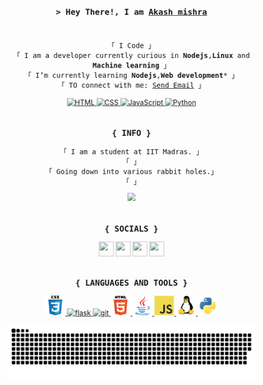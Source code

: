  
<h3 align="center">
        <samp>&gt; Hey There!, I am
                <b><a target="_blank" href="https://github.com/mak650650">Akash mishra</a></b>
        </samp>
</h3>


<br/>
<p align="center">
        <!-- Organisation  -->
        <samp>
                「 I Code 」
                <br>
                「 I am a developer currently curious in <b>Nodejs</b>,<b>Linux</b> and  <b>Machine learning</b> 」
                <br>
                「  I’m currently learning <b>Nodejs</b>,<b>Web development</b>* 」
                <br>
                「 TO connect with me: <a href = "mailto: mak650650@gmail.com">Send Email</a>  」
        </samp>
       <br><br>
        <!-- Programming Languages -->
        <!-- Code logo -->
        <!--<a href="https://github.com/ShahriarShafin?tab=repositories" target="_blank"><img alt="Code"
                        src="https://img.shields.io/badge/-code-000000?style=flat-square&logo=Plex&logoColor=white">
        </a>-->
        <!-- HTML -->
        <a href="https://github.com/ShahriarShafin?tab=repositories" target="_blank"><img alt="HTML"
                        src="https://img.shields.io/badge/-HTML-E34F26?style=flat-square&logo=HTML5&logoColor=white">
        </a>
        <!-- CSS  -->
        <a href="https://github.com/ShahriarShafin?tab=repositories" target="_blank"><img alt="CSS"
                        src="https://img.shields.io/badge/-CSS-1572B6?style=flat-square&logo=CSS3&logoColor=white">
        </a>
        <!-- JavaScript -->
        <a href="https://github.com/mak650650?tab=repositories" target="_blank"><img alt="JavaScript"
                        src="https://img.shields.io/badge/-JavaScript-F7DF1E?style=flat-square&logo=JavaScript&logoColor=white">
        </a>
        <!-- Python -->
        <a href="https://github.com/mak650650?tab=repositories" target="_blank"><img alt="Python"
                        src="https://img.shields.io/badge/-Python-3776AB?style=flat-square&logo=Python&logoColor=white">
        </a>
        <!-- C++ -->
        <!--<a href="https://github.com/ShahriarShafin?tab=repositories" target="_blank"><img alt="C++"
                        src="https://img.shields.io/badge/-C++-9b3675?style=flat-square&logo=C%2B%2B&logoColor=white">
        </a>-->
        <!-- Arduino -->
        <!--<a href="https://github.com/ShahriarShafin?tab=repositories" target="_blank"><img alt="Arduino"
                        src="https://img.shields.io/badge/-Arduino-00979D?style=flat-square&logo=Arduino&logoColor=white">
        </a>-->
</p>
<h3 align="center" >
        <!-- Organisation  -->
        <samp>
            <br/>
            <b>{ INFO }</b> 
        </samp> 
 </h3>

 <p align="center">
        <samp>
            「  I am a student at IIT Madras. 」
            <br/>
            「    」
            <br/>
            「 Going down into various rabbit holes.」
            <br/>
            「 </b> 」
            <br/>
       <samp>
</p>

<div width="1200", align="center">
  
  <a href="https://git.io/streak-stats"><img src="https://github-readme-streak-stats.herokuapp.com?user=mak650650&theme=radical&date_format=j%2Fn%5B%2FY%5D"/></a></li>
      </a>

</div>
<h3 align="center">
        <samp>
                <br/>
        { SOCIALS }
                <br/>
        </samp>
</h3>


<p align="center">       
<!--Email-->
<a href="mailto:mak650650@gmail.com" target="blank"><img align="center" src="https://github.com/mak650650/mak650650/blob/30870b4b33d2ca5533081456ab2f81257c119d33/Email.png" title = "Twitter" alt="" width="30" height="30" /></a>
<!--Linkedin-->       
<a href="https://www.linkedin.com/in/akash-mishra-2892a7260/" target="blank"><img align="center" src="https://github.com/mak650650/mak650650/blob/e3707632d15fd0c3ab973caeb00a56e3bb91e07d/Linkedin.png" title = "Twitter" alt="" width="30" height="30" /></a>
<!--Instagram-->        
<a href="https://instagram.com/mak650650" target="blank"><img align="center" src="https://github.com/mak650650/mak650650/blob/e3707632d15fd0c3ab973caeb00a56e3bb91e07d/Instagram.png" title = "Twitter" alt="" width="30" height="30" /></a>
 <!--Twitter-->       
<a href="https://twitter.com/mak650650" target="blank"><img align="center" src="https://github.com/mak650650/mak650650/blob/e3707632d15fd0c3ab973caeb00a56e3bb91e07d/Twitter.png" title = "Twitter" alt="" width="30" height="30" /></a>       
 </p> 

 
 <h3 align="center">
        <samp>
                <br/>
        { LANGUAGES AND TOOLS }
                <br/>
        </samp>
</h3>
  
<p align="center"> <a href="https://www.w3schools.com/css/" target="_blank" rel="noreferrer"> <img src="https://raw.githubusercontent.com/devicons/devicon/master/icons/css3/css3-original-wordmark.svg" alt="css3" width="40" height="40"/> </a> <a href="https://flask.palletsprojects.com/" target="_blank" rel="noreferrer"> <img src="https://www.vectorlogo.zone/logos/pocoo_flask/pocoo_flask-icon.svg" alt="flask" width="40" height="40"/> </a> <a href="https://git-scm.com/" target="_blank" rel="noreferrer"> <img src="https://www.vectorlogo.zone/logos/git-scm/git-scm-icon.svg" alt="git" width="40" height="40"/> </a> <a href="https://www.w3.org/html/" target="_blank" rel="noreferrer"> <img src="https://raw.githubusercontent.com/devicons/devicon/master/icons/html5/html5-original-wordmark.svg" alt="html5" width="40" height="40"/> </a> <a href="https://www.java.com" target="_blank" rel="noreferrer"> <img src="https://raw.githubusercontent.com/devicons/devicon/master/icons/java/java-original.svg" alt="java" width="40" height="40"/> </a> <a href="https://developer.mozilla.org/en-US/docs/Web/JavaScript" target="_blank" rel="noreferrer"> <img src="https://raw.githubusercontent.com/devicons/devicon/master/icons/javascript/javascript-original.svg" alt="javascript" width="40" height="40"/> </a> <a href="https://www.linux.org/" target="_blank" rel="noreferrer"> <img src="https://raw.githubusercontent.com/devicons/devicon/master/icons/linux/linux-original.svg" alt="linux" width="40" height="40"/> </a> <a href="https://www.python.org" target="_blank" rel="noreferrer"> <img src="https://raw.githubusercontent.com/devicons/devicon/master/icons/python/python-original.svg" alt="python" width="40" height="40"/> </a> </p>
</p>

![stat gif](https://raw.githubusercontent.com/mishmanners/MishManners/87095ecb62158808cea9169066a71c2c36e430e1/github-contribution-grid-snake.svg)
</head>
